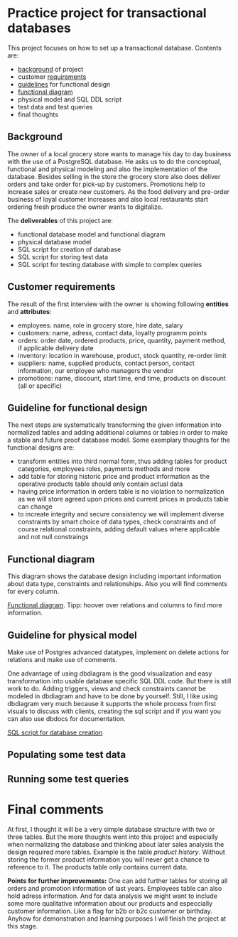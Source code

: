 # Practice project for transactional databases

This project focuses on how to set up a transactional database. Contents are:
- [background](https://github.com/ThorstenWeberGER/grocery_store/blob/main/README.md#background) of project
- customer [requirements]()
- [guidelines]() for functional design
- [functional diagram]()
- physical model and SQL DDL script
- test data and test queries
- final thoughts

## Background

The owner of a local grocery store wants to manage his day to day business with the use of a PostgreSQL database. He asks us to do the conceptual, functional and physical modeling and also the implementation of the database. Besides selling in the store the grocery store also does deliver orders and take order for pick-up by customers. Promotions help to increase sales or create new customers. As the food delivery and pre-order business of loyal customer increases and also local restaurants start ordering fresh produce the owner wants to digitalize.

The **deliverables** of this project are:
- functional database model and functional diagram
- physical database model
- SQL script for creation of database
- SQL script for storing test data
- SQL script for testing database with simple to complex queries

## Customer requirements

The result of the first interview with the owner is showing following **entities** and **attributes**:
- employees: name, role in grocery store, hire date, salary
- customers: name, adress, contact data, loyalty programm points
- orders: order date, ordered products, price, quantity, payment method, if applicable delivery date
- inventory: location in warehouse, product, stock quantity, re-order limit
- suppliers: name, supplied products, contact person, contact information, our employee who managers the vendor
- promotions: name, discount, start time, end time, products on discount (all or specific)

## Guideline for functional design

The next steps are systematically transforming the given information into normalized tables and adding additional columns or tables in order to make a stable and future proof database model. Some exemplary thoughts for the functional designs are:
- transform entities into third normal form, thus adding tables for product categories, employees roles, payments methods and more
- add table for storing historic price and product information as the operative products table should only contain actual data
- having price information in orders table is no violation to normalization as we will store agreed upon prices and current prices in products table can change
- to increate integrity and secure consistency we will implement diverse constraints by smart choice of data types, check constraints and of course relational constraints, adding default values where applicable and not null constraings

## Functional diagram

This diagram shows the database design including important information about data type, constraints and relationships. Also you will find comments for every column.

[Functional diagram](https://dbdiagram.io/d/grocery-store-681f60745b2fc4582f05719c). Tipp: hoover over relations and columns to find more information.

## Guideline for physical model 

Make use of Postgres advanced datatypes, implement on delete actions for relations and make use of comments. 

One advantage of using dbdiagram is the good visualization and easy transformation into usable database specific SQL DDL code. But there is still work to do. Adding triggers, views and check constraints cannot be modeled in dbdiagram and have to be done by yourself. Still, I like using dbdiagram very much because it supports the whole process from first visuals to discuss with clients, creating the sql script and if you want you can also use dbdocs for documentation.

[SQL script for database creation](https://.....)

## Populating some test data

## Running some test queries

# Final comments

At first, I thought it will be a very simple database structure with two or three tables. But the more thoughts went into this project and especially when normalizing the database and thinking about later sales analysis the design required more tables. Example is the table *product history*. Without storing the former product information you will never get a chance to reference to it. The products table only contains current data. 

**Points for further improvements:** One can add further tables for storing all orders and promotion information of last years. Employees table can also hold adress information. And for data analysis we might want to include some more qualitative information about our products and especcially customer information. Like a flag for b2b or b2c customer or birthday. Anyhow for demonstration and learning purposes I will finish the project at this stage. 
